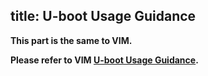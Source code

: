 title: U-boot Usage Guidance
---

**This part is the same to VIM.**

**Please refer to VIM [U-boot Usage Guidance](/vim/UBootUsage.html).**

